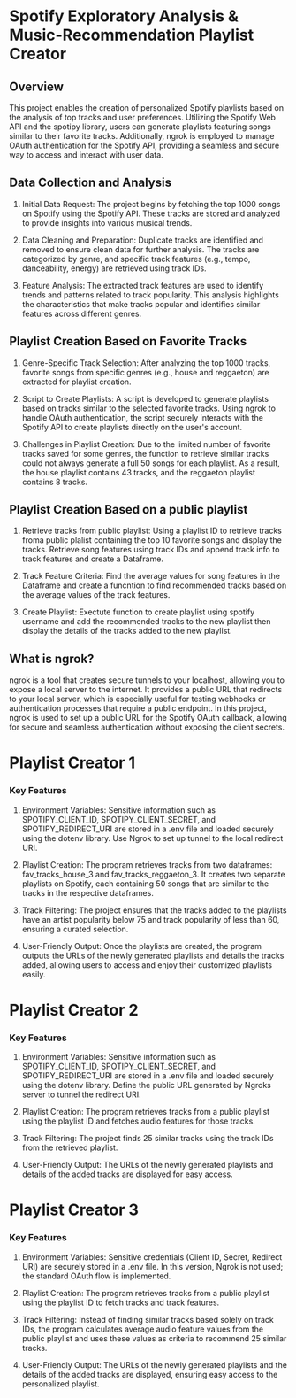 # Spotify Exploratory Analysis & Music-Recommendation Playlist Creator
## Overview
This project enables the creation of personalized Spotify playlists based on the analysis of top tracks and user preferences. Utilizing the Spotify Web API and the spotipy library, users can generate playlists featuring songs similar to their favorite tracks. Additionally, ngrok is employed to manage OAuth authentication for the Spotify API, providing a seamless and secure way to access and interact with user data.

## Data Collection and Analysis
1. Initial Data Request:
The project begins by fetching the top 1000 songs on Spotify using the Spotify API. These tracks are stored and analyzed to provide insights into various musical trends.

3. Data Cleaning and Preparation:
Duplicate tracks are identified and removed to ensure clean data for further analysis.
The tracks are categorized by genre, and specific track features (e.g., tempo, danceability, energy) are retrieved using track IDs.

4. Feature Analysis:
The extracted track features are used to identify trends and patterns related to track popularity. This analysis highlights the characteristics that make tracks popular and identifies similar features across different genres.

## Playlist Creation Based on Favorite Tracks
1. Genre-Specific Track Selection:
After analyzing the top 1000 tracks, favorite songs from specific genres (e.g., house and reggaeton) are extracted for playlist creation.

2. Script to Create Playlists:
A script is developed to generate playlists based on tracks similar to the selected favorite tracks. Using ngrok to handle OAuth authentication, the script securely interacts with the Spotify API to create playlists directly on the user's account.

3. Challenges in Playlist Creation:
Due to the limited number of favorite tracks saved for some genres, the function to retrieve similar tracks could not always generate a full 50 songs for each playlist.
As a result, the house playlist contains 43 tracks, and the reggaeton playlist contains 8 tracks.

## Playlist Creation Based on a public playlist
1. Retrieve tracks from public playlist:
Using a playlist ID to retrieve tracks froma public plalist containing the top 10 favorite songs and display the tracks. Retrieve song features using track IDs and append track info to track features and create a Dataframe.

2. Track Feature Criteria:
Find the average values for song features in the Dataframe and create a funcntion to find recommended tracks based on the average values of the track features.

3. Create Playlist:
Exectute function to create playlist using spotify username and add the recommended tracks to the new playlist then display the details of the tracks added to the new playlist.

## What is ngrok?
ngrok is a tool that creates secure tunnels to your localhost, allowing you to expose a local server to the internet. It provides a public URL that redirects to your local server, which is especially useful for testing webhooks or authentication processes that require a public endpoint. In this project, ngrok is used to set up a public URL for the Spotify OAuth callback, allowing for secure and seamless authentication without exposing the client secrets.

# Playlist Creator 1
### Key Features
1. Environment Variables:
Sensitive information such as SPOTIPY_CLIENT_ID, SPOTIPY_CLIENT_SECRET, and SPOTIPY_REDIRECT_URI are stored in a .env file and loaded securely using the dotenv library. Use Ngrok to set up tunnel to the local redirect URI.

2. Playlist Creation:
The program retrieves tracks from two dataframes: fav_tracks_house_3 and fav_tracks_reggaeton_3. It creates two separate playlists on Spotify, each containing 50 songs that are similar to the tracks in the respective dataframes.

3. Track Filtering:
The project ensures that the tracks added to the playlists have an artist popularity  below 75 and track popularity of less than 60, ensuring a curated selection.

4. User-Friendly Output:
Once the playlists are created, the program outputs the URLs of the newly generated playlists and details the tracks added, allowing users to access and enjoy their customized playlists easily.

# Playlist Creator 2
### Key Features
1. Environment Variables:
Sensitive information such as SPOTIPY_CLIENT_ID, SPOTIPY_CLIENT_SECRET, and SPOTIPY_REDIRECT_URI are stored in a .env file and loaded securely using the dotenv library. Define the public URL generated by Ngroks server to tunnel the redirect URI. 

2. Playlist Creation:
The program retrieves tracks from a public playlist using the playlist ID and fetches audio features for those tracks.

3. Track Filtering:
The project finds 25 similar tracks using the track IDs from the retrieved playlist. 

4. User-Friendly Output:
The URLs of the newly generated playlists and details of the added tracks are displayed for easy access.

# Playlist Creator 3
### Key Features
1. Environment Variables:
Sensitive credentials (Client ID, Secret, Redirect URI) are securely stored in a .env file. In this version, Ngrok is not used; the standard OAuth flow is implemented.

2. Playlist Creation:
The program retrieves tracks from a public playlist using the playlist ID to fetch tracks and track features.

3. Track Filtering:
Instead of finding similar tracks based solely on track IDs, the program calculates average audio feature values from the public playlist and uses these values as criteria to recommend 25 similar tracks. 

4. User-Friendly Output:
The URLs of the newly generated playlists and the details of the added tracks are displayed, ensuring easy access to the personalized playlist.
